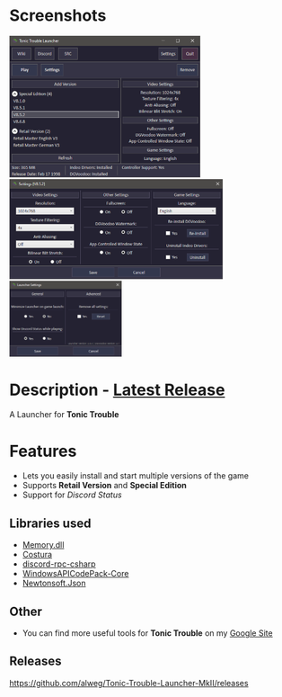# Screenshots
<p float="left">
  <img src="Screenshots/Launcher.png" Width="340"/>
  <img src="Screenshots/GameSettings.png" Width="380" />
  <img src="Screenshots/LauncherSettings.png" Width="200"/>
</p>

# Description - [Latest Release](https://github.com/alweg/Tonic-Trouble-Launcher-MkII/releases)
A Launcher for **Tonic Trouble**

# Features
* Lets you easily install and start multiple versions of the game
* Supports **Retail Version** and **Special Edition**
* Support for *Discord Status*

## Libraries used
* [Memory.dll](https://github.com/erfg12/memory.dll)
* [Costura](https://github.com/Fody/Costura)
* [discord-rpc-csharp](https://github.com/Lachee/discord-rpc-csharp)
* [WindowsAPICodePack-Core](https://github.com/aybe/Windows-API-Code-Pack-1.1)
* [Newtonsoft.Json](https://github.com/JamesNK/Newtonsoft.Json)

## Other
* You can find more useful tools for **Tonic Trouble** on my [Google Site](https://sites.google.com/view/tonictrouble)

## Releases
https://github.com/alweg/Tonic-Trouble-Launcher-MkII/releases
